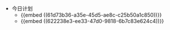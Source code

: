 - 今日计划
	- {{embed ((61d73b36-a35e-45d5-ae8c-c25b50a1c850))}}
	- {{embed ((622238e3-ee33-47d0-9818-6b7c83e624c4))}}